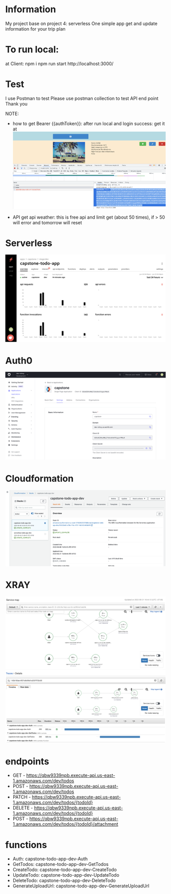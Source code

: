 # Information
My project base on project 4: serverless
One simple app get and update information for your trip plan

# To run local: 
at Client: 
npm i
npm run start
http://localhost:3000/

# Test
I use Postman to test
Please use postman collection to test API end point
Thank you

NOTE:
+ how to get Bearer {{authToken}}:
    after run local and login success: get it at 
    ![Alt text](images/bearer.png)

+ API get api weather: this is free api and limit get (about 50 times), if > 50 will error and tomorrow will reset  

# Serverless
![Alt text](images/serverless.png)

# Auth0
![Alt text](images/auth0.png)

# Cloudformation
![Alt text](images/cloudformation.png)

# XRAY
![Alt text](images/servicemap.png)
![Alt text](images/trace.png)

# endpoints
+ GET - https://qbw9339npb.execute-api.us-east-1.amazonaws.com/dev/todos
+ POST - https://qbw9339npb.execute-api.us-east-1.amazonaws.com/dev/todos
+ PATCH - https://qbw9339npb.execute-api.us-east-1.amazonaws.com/dev/todos/{todoId}
+ DELETE - https://qbw9339npb.execute-api.us-east-1.amazonaws.com/dev/todos/{todoId}
+ POST - https://qbw9339npb.execute-api.us-east-1.amazonaws.com/dev/todos/{todoId}/attachment

# functions
+ Auth: capstone-todo-app-dev-Auth 
+ GetTodos: capstone-todo-app-dev-GetTodos 
+ CreateTodo: capstone-todo-app-dev-CreateTodo 
+ UpdateTodo: capstone-todo-app-dev-UpdateTodo 
+ DeleteTodo: capstone-todo-app-dev-DeleteTodo 
+ GenerateUploadUrl: capstone-todo-app-dev-GenerateUploadUrl 
